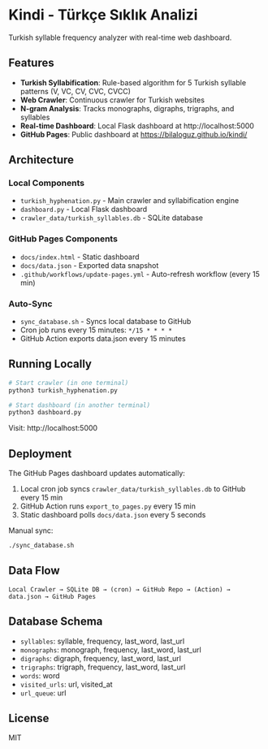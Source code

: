 # Kindi - Türkçe Sıklık Analizi

Turkish syllable frequency analyzer with real-time web dashboard.

## Features

- **Turkish Syllabification**: Rule-based algorithm for 5 Turkish syllable patterns (V, VC, CV, CVC, CVCC)
- **Web Crawler**: Continuous crawler for Turkish websites
- **N-gram Analysis**: Tracks monographs, digraphs, trigraphs, and syllables
- **Real-time Dashboard**: Local Flask dashboard at http://localhost:5000
- **GitHub Pages**: Public dashboard at https://bilaloguz.github.io/kindi/

## Architecture

### Local Components
- `turkish_hyphenation.py` - Main crawler and syllabification engine
- `dashboard.py` - Local Flask dashboard
- `crawler_data/turkish_syllables.db` - SQLite database

### GitHub Pages Components
- `docs/index.html` - Static dashboard
- `docs/data.json` - Exported data snapshot
- `.github/workflows/update-pages.yml` - Auto-refresh workflow (every 15 min)

### Auto-Sync
- `sync_database.sh` - Syncs local database to GitHub
- Cron job runs every 15 minutes: `*/15 * * * *`
- GitHub Action exports data.json every 15 minutes

## Running Locally

```bash
# Start crawler (in one terminal)
python3 turkish_hyphenation.py

# Start dashboard (in another terminal)
python3 dashboard.py
```

Visit: http://localhost:5000

## Deployment

The GitHub Pages dashboard updates automatically:
1. Local cron job syncs `crawler_data/turkish_syllables.db` to GitHub every 15 min
2. GitHub Action runs `export_to_pages.py` every 15 min
3. Static dashboard polls `docs/data.json` every 5 seconds

Manual sync:
```bash
./sync_database.sh
```

## Data Flow

```
Local Crawler → SQLite DB → (cron) → GitHub Repo → (Action) → data.json → GitHub Pages
```

## Database Schema

- `syllables`: syllable, frequency, last_word, last_url
- `monographs`: monograph, frequency, last_word, last_url  
- `digraphs`: digraph, frequency, last_word, last_url
- `trigraphs`: trigraph, frequency, last_word, last_url
- `words`: word
- `visited_urls`: url, visited_at
- `url_queue`: url

## License

MIT

